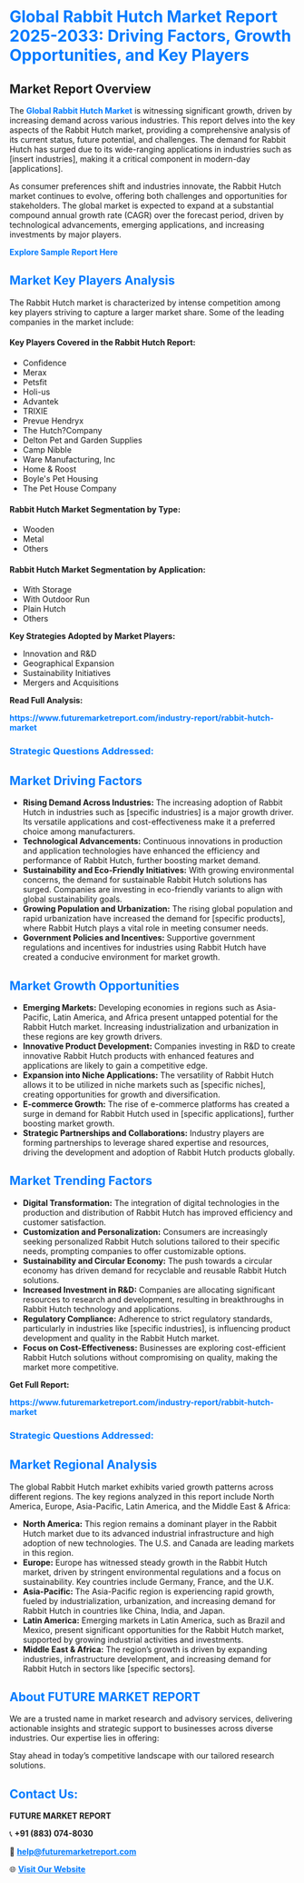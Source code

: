 <h1 style="color: #007BFF;">Global Rabbit Hutch Market Report 2025-2033: Driving Factors, Growth Opportunities, and Key Players</h1>

<section id="overview">
<h2>Market Report Overview</h2>
<p>The <a href="https://www.futuremarketreport.com/industry-report/rabbit-hutch-market" style="color: #007BFF; text-decoration: none;"><strong>Global Rabbit Hutch Market</strong></a> is witnessing significant growth, driven by increasing demand across various industries. This report delves into the key aspects of the Rabbit Hutch market, providing a comprehensive analysis of its current status, future potential, and challenges. The demand for Rabbit Hutch has surged due to its wide-ranging applications in industries such as [insert industries], making it a critical component in modern-day [applications].</p>
<p>As consumer preferences shift and industries innovate, the Rabbit Hutch market continues to evolve, offering both challenges and opportunities for stakeholders. The global market is expected to expand at a substantial compound annual growth rate (CAGR) over the forecast period, driven by technological advancements, emerging applications, and increasing investments by major players.</p>
</section>

<section id="overview">
<p><a href="https://www.futuremarketreport.com/request-sample/reportId=103073" style="color: #007BFF; text-decoration: none;"><strong>Explore Sample Report Here</strong></a></p>
</section>

<section id="key-players">
<h2 style="color: #007BFF;">Market Key Players Analysis</h2>
<p>The Rabbit Hutch market is characterized by intense competition among key players striving to capture a larger market share. Some of the leading companies in the market include:</p>
<h4>Key Players Covered in the Rabbit Hutch Report:</h4>
<ul><li>Confidence</li><li>Merax</li><li>Petsfit</li><li>Holi-us</li><li>Advantek</li><li>TRIXIE</li><li>Prevue Hendryx</li><li>The Hutch?Company</li><li>Delton Pet and Garden Supplies</li><li>Camp Nibble</li><li>Ware Manufacturing, Inc</li><li>Home &amp; Roost</li><li>Boyle&#039;s Pet Housing</li><li>The Pet House Company</li></ul>
<h4>Rabbit Hutch Market Segmentation by Type:</h4>
<ul><li>Wooden</li><li>Metal</li><li>Others</li></ul>

<h4>Rabbit Hutch Market Segmentation by Application:</h4>
<ul><li>With Storage</li><li>With Outdoor Run</li><li>Plain Hutch</li><li>Others</li></ul>
<p><strong>Key Strategies Adopted by Market Players:</strong></p>
<ul>
<li>Innovation and R&D</li>
<li>Geographical Expansion</li>
<li>Sustainability Initiatives</li>
<li>Mergers and Acquisitions</li>
</ul>
</section>

<section>
<p><strong>Read Full Analysis: </strong></p><a href="https://www.futuremarketreport.com/industry-report/rabbit-hutch-market" style="color: #007BFF; text-decoration: none;"><strong>https://www.futuremarketreport.com/industry-report/rabbit-hutch-market</strong></a>
<h3 style="color: #007BFF;">Strategic Questions Addressed:</h3>
</section>

<section id="driving-factors">
<h2 style="color: #007BFF;">Market Driving Factors</h2>
<ul>
<li><strong>Rising Demand Across Industries:</strong> The increasing adoption of Rabbit Hutch in industries such as [specific industries] is a major growth driver. Its versatile applications and cost-effectiveness make it a preferred choice among manufacturers.</li>
<li><strong>Technological Advancements:</strong> Continuous innovations in production and application technologies have enhanced the efficiency and performance of Rabbit Hutch, further boosting market demand.</li>
<li><strong>Sustainability and Eco-Friendly Initiatives:</strong> With growing environmental concerns, the demand for sustainable Rabbit Hutch solutions has surged. Companies are investing in eco-friendly variants to align with global sustainability goals.</li>
<li><strong>Growing Population and Urbanization:</strong> The rising global population and rapid urbanization have increased the demand for [specific products], where Rabbit Hutch plays a vital role in meeting consumer needs.</li>
<li><strong>Government Policies and Incentives:</strong> Supportive government regulations and incentives for industries using Rabbit Hutch have created a conducive environment for market growth.</li>
</ul>
</section>

<section id="growth-opportunities">
<h2 style="color: #007BFF;">Market Growth Opportunities</h2>
<ul>
<li><strong>Emerging Markets:</strong> Developing economies in regions such as Asia-Pacific, Latin America, and Africa present untapped potential for the Rabbit Hutch market. Increasing industrialization and urbanization in these regions are key growth drivers.</li>
<li><strong>Innovative Product Development:</strong> Companies investing in R&D to create innovative Rabbit Hutch products with enhanced features and applications are likely to gain a competitive edge.</li>
<li><strong>Expansion into Niche Applications:</strong> The versatility of Rabbit Hutch allows it to be utilized in niche markets such as [specific niches], creating opportunities for growth and diversification.</li>
<li><strong>E-commerce Growth:</strong> The rise of e-commerce platforms has created a surge in demand for Rabbit Hutch used in [specific applications], further boosting market growth.</li>
<li><strong>Strategic Partnerships and Collaborations:</strong> Industry players are forming partnerships to leverage shared expertise and resources, driving the development and adoption of Rabbit Hutch products globally.</li>
</ul>
</section>

<section id="trending-factors">
<h2 style="color: #007BFF;">Market Trending Factors</h2>
<ul>
<li><strong>Digital Transformation:</strong> The integration of digital technologies in the production and distribution of Rabbit Hutch has improved efficiency and customer satisfaction.</li>
<li><strong>Customization and Personalization:</strong> Consumers are increasingly seeking personalized Rabbit Hutch solutions tailored to their specific needs, prompting companies to offer customizable options.</li>
<li><strong>Sustainability and Circular Economy:</strong> The push towards a circular economy has driven demand for recyclable and reusable Rabbit Hutch solutions.</li>
<li><strong>Increased Investment in R&D:</strong> Companies are allocating significant resources to research and development, resulting in breakthroughs in Rabbit Hutch technology and applications.</li>
<li><strong>Regulatory Compliance:</strong> Adherence to strict regulatory standards, particularly in industries like [specific industries], is influencing product development and quality in the Rabbit Hutch market.</li>
<li><strong>Focus on Cost-Effectiveness:</strong> Businesses are exploring cost-efficient Rabbit Hutch solutions without compromising on quality, making the market more competitive.</li>
</ul>
</section>

<section>
<p><strong>Get Full Report: </strong></p><a href="https://www.futuremarketreport.com/industry-report/rabbit-hutch-market" style="color: #007BFF; text-decoration: none;"><strong>https://www.futuremarketreport.com/industry-report/rabbit-hutch-market</strong></a>
<h3 style="color: #007BFF;">Strategic Questions Addressed:</h3>
</section>


<section id="regional-analysis">
<h2 style="color: #007BFF;">Market Regional Analysis</h2>
<p>The global Rabbit Hutch market exhibits varied growth patterns across different regions. The key regions analyzed in this report include North America, Europe, Asia-Pacific, Latin America, and the Middle East & Africa:</p>
<ul>
<li><strong>North America:</strong> This region remains a dominant player in the Rabbit Hutch market due to its advanced industrial infrastructure and high adoption of new technologies. The U.S. and Canada are leading markets in this region.</li>
<li><strong>Europe:</strong> Europe has witnessed steady growth in the Rabbit Hutch market, driven by stringent environmental regulations and a focus on sustainability. Key countries include Germany, France, and the U.K.</li>
<li><strong>Asia-Pacific:</strong> The Asia-Pacific region is experiencing rapid growth, fueled by industrialization, urbanization, and increasing demand for Rabbit Hutch in countries like China, India, and Japan.</li>
<li><strong>Latin America:</strong> Emerging markets in Latin America, such as Brazil and Mexico, present significant opportunities for the Rabbit Hutch market, supported by growing industrial activities and investments.</li>
<li><strong>Middle East & Africa:</strong> The region’s growth is driven by expanding industries, infrastructure development, and increasing demand for Rabbit Hutch in sectors like [specific sectors].</li>
</ul>
</section>

<footer>
<h2 style="color: #007BFF;">About FUTURE MARKET REPORT</h2>
<p>We are a trusted name in market research and advisory services, delivering actionable insights and strategic support to businesses across diverse industries. Our expertise lies in offering:</p>

<p>Stay ahead in today’s competitive landscape with our tailored research solutions.</p>

<h2 style="color: #007BFF;">Contact Us:</h2>
<p><strong>FUTURE MARKET REPORT</strong></p>
<p>📞 <strong>+91 (883) 074-8030</strong></p>
<p>📧 <strong><a href="mailto:help@futuremarketreport.com" style="color: #007BFF;">help@futuremarketreport.com</a></strong></p>
<p>🌐 <strong><a href="https://www.futuremarketreport.com/" style="color: #007BFF;">Visit Our Website</a></strong></p>
</footer>